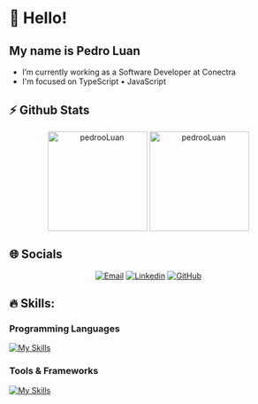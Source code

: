 # 👋 Hello!
## My name is Pedro Luan

- I’m currently working as a Software Developer at Conectra
- I'm focused on TypeScript • JavaScript

## ⚡ Github Stats

<div align="center">
  <img height="180em" alt="pedrooLuan" align="center" src="https://github-readme-stats.vercel.app/api?username=pedrooLuan&theme=dark&hide_border=true&include_all_commits=true&count_private=true" />
  <img height="180em" alt="pedrooLuan" align="center" src="https://github-readme-stats.vercel.app/api/top-langs/?username=pedrooLuan&theme=dark&hide_border=true&include_all_commits=true&count_private=true&layout=compact" />
</div>

## 🌐 Socials

<div align="center">

[![Email](https://img.shields.io/badge/klua517@gmail.com-c14438?style=flat-square&logo=Gmail&logoColor=white&link=mailto:klua517@gmail.com)](mailto:klua517@gmail.com)
[![Linkedin](https://img.shields.io/badge/pedro-luan-rosa-de-souza-blue?style=flat-square&logo=Linkedin&logoColor=white&link=https://linkedin.com/in/pedro-luan-rosa-de-souza/)](https://linkedin.com/in/pedro-luan-rosa-de-souza/)
[![GitHub](https://img.shields.io/badge/pedrooLuan-181717?style=flat-square&logo=github&logoColor=white&link=https://github.com/pedrooLuan)](https://github.com/pedrooLuan)

</div>

## 🔥 Skills:

### Programming Languages
[![My Skills](https://skillicons.dev/icons?i=js,ts,html,css,bootstrap,nodejs,react,tailwind)](https://skillicons.dev)

###
### Tools & Frameworks
[![My Skills](https://skillicons.dev/icons?i=vscode,react,androidstudio,bitbucket,docker,mongodb&perline=3)](https://skillicons.dev)
###
